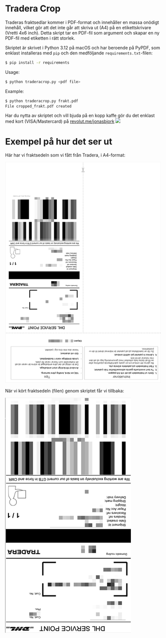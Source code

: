 # Tradera Crop

Traderas fraktsedlar kommer i PDF-format och innehåller en massa onödigt innehåll, vilket gör att det inte går att skriva ut (A4) på en etikettskrivare (Vretti 4x6 inch). Detta skript tar en PDF-fil som argument och skapar en ny PDF-fil med etiketten i rätt storlek.

Skriptet är skrivet i Python 3.12 på macOS och har beroende på PyPDF, som enklast installeras med `pip` och den medföljande `requirements.txt`-filen:

```bash
$ pip install -r requirements
```

Usage:

```bash
$ python traderacrop.py <pdf file>
``` 

Example:

```bash
$ python traderacrop.py frakt.pdf
File cropped_frakt.pdf created
```

Har du nytta av skriptet och vill bjuda på en kopp kaffe gör du det enklast med kort (VISA/Mastercard) på <a href="https://revolut.me/jonasbjork">revolut.me/jonasbjork</a> <img src="https://img.shields.io/badge/revolut-%230075EB.svg?&style=for-the-badge&logo=revolut&logoColor=white" style="border: 0; text-align: middle" />


# Exempel på hur det ser ut

Här har vi fraktsedeln som vi fått från Tradera, i A4-format:

![](doc/tradera-fraktsedel.png)

När vi kört fraktsedeln (filen) genom skriptet får vi tillbaka:

![](doc/tradera-etikett.png)
